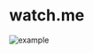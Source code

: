 # watch.me

![example](https://user-images.githubusercontent.com/6579736/112411813-4a3b9c80-8cfc-11eb-94e3-b3ed94ff0592.png)
